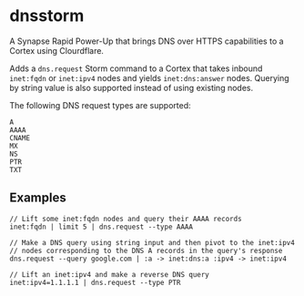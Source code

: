 # dnsstorm
A Synapse Rapid Power-Up that brings DNS over HTTPS capabilities to a Cortex using Clourdflare.

Adds a `dns.request` Storm command to a Cortex that takes inbound `inet:fqdn` or `inet:ipv4` nodes and yields `inet:dns:answer` nodes. Querying by string value is also supported instead of using existing nodes.

The following DNS request types are supported:
```
A
AAAA
CNAME
MX
NS
PTR
TXT
```

## Examples
```
// Lift some inet:fqdn nodes and query their AAAA records
inet:fqdn | limit 5 | dns.request --type AAAA

// Make a DNS query using string input and then pivot to the inet:ipv4
// nodes corresponding to the DNS A records in the query's response
dns.request --query google.com | :a -> inet:dns:a :ipv4 -> inet:ipv4

// Lift an inet:ipv4 and make a reverse DNS query
inet:ipv4=1.1.1.1 | dns.request --type PTR
```
